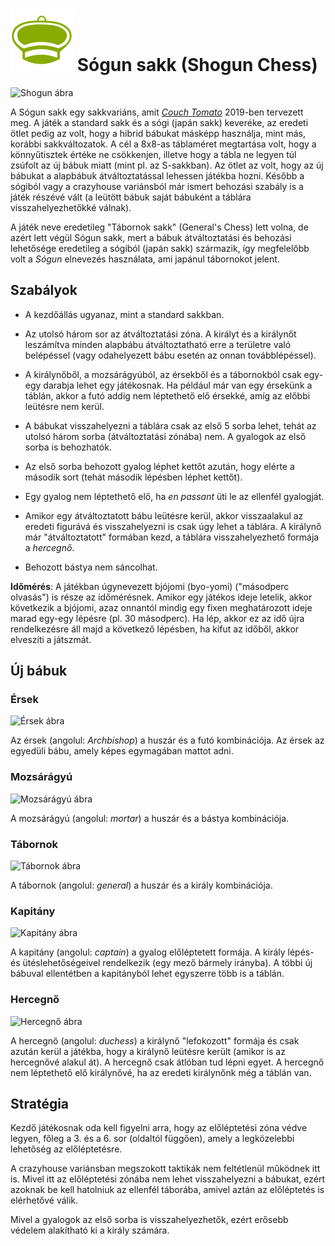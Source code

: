 # ![Shogun ikon](https://github.com/gbtami/pychess-variants/blob/master/static/icons/shogun.svg) Sógun sakk (Shogun Chess)

![Shogun ábra](https://github.com/gbtami/pychess-variants/blob/master/static/images/CVariantsGuide/ShogunPromotions_HU.png)

A Sógun sakk egy sakkvariáns, amit [*Couch Tomato*](https://github.com/CouchTomato87) 2019-ben tervezett meg. A játék a standard sakk és a sógi (japán sakk) keveréke, az eredeti ötlet pedig az volt, hogy a hibrid bábukat másképp használja, mint más, korábbi sakkváltozatok. A cél a 8x8-as táblaméret megtartása volt, hogy a könnyűtisztek értéke ne csökkenjen, illetve hogy a tábla ne legyen túl zsúfolt az új bábuk miatt (mint pl. az S-sakkban). Az ötlet az volt, hogy az új bábukat a  alapbábuk átváltoztatással lehessen játékba hozni. Később a sógiból vagy a crazyhouse variánsból már ismert behozási szabály is a játék részévé vált (a leütött bábuk saját bábuként a táblára visszahelyezhetőkké válnak).

A játék neve eredetileg "Tábornok sakk" (General's Chess) lett volna, de azért lett végül Sógun sakk, mert a bábuk átváltoztatási és behozási lehetősége eredetileg a sógiból (japán sakk) származik, így megfelelőbb volt a *Sógun* elnevezés használata, ami japánul tábornokot jelent.

## Szabályok

* A kezdőállás ugyanaz, mint a standard sakkban.

* Az utolsó három sor az átváltoztatási zóna. A királyt és a királynőt leszámítva minden alapbábu átváltoztatható erre a területre való belépéssel (vagy odahelyezett bábu esetén az onnan továbblépéssel).

* A királynőből, a mozsárágyúból, az érsekből és a tábornokból csak egy-egy darabja lehet egy játékosnak. Ha például már van egy érsekünk a táblán, akkor a futó addig nem léptethető elő érsekké, amíg az előbbi leütésre nem kerül.

* A bábukat visszahelyezni a táblára csak az első 5 sorba lehet, tehát az utolsó három sorba (átváltoztatási zónába) nem. A gyalogok az első sorba is behozhatók.

* Az első sorba behozott gyalog léphet kettőt azután, hogy elérte a második sort (tehát második lépésben léphet kettőt).

* Egy gyalog nem léptethető elő, ha *en passant* üti le az ellenfél gyalogját.

* Amikor egy átváltoztatott bábu leütésre kerül, akkor visszaalakul az eredeti figurává és visszahelyezni is csak úgy lehet a táblára. A királynő már "átváltoztatott" formában kezd, a táblára visszahelyezhető formája a *hercegnő*.

* Behozott bástya nem sáncolhat.


**Időmérés**: A játékban úgynevezett bjójomi (byo-yomi) ("másodperc olvasás") is része az időmérésnek. Amikor egy játékos ideje letelik, akkor következik a bjójomi, azaz onnantól mindig egy fixen meghatározott ideje marad egy-egy lépésre (pl. 30 másodperc). Ha lép, akkor ez az idő újra rendelkezésre áll majd a következő lépésben, ha kifut az időből, akkor elveszíti a játszmát.

## Új bábuk

### Érsek

![Érsek ábra](https://github.com/gbtami/pychess-variants/blob/master/static/images/CVariantsGuide/ArchbishopShogun.png)

Az érsek (angolul: *Archbishop*) a huszár és a futó kombinációja. Az érsek az egyedüli bábu, amely képes egymagában mattot adni.

### Mozsárágyú

![Mozsárágyú ábra](https://github.com/gbtami/pychess-variants/blob/master/static/images/CVariantsGuide/Mortar.png)

A mozsárágyú (angolul: *mortar*) a huszár és a bástya kombinációja.

### Tábornok

![Tábornok ábra](https://github.com/gbtami/pychess-variants/blob/master/static/images/CVariantsGuide/General.png)

A tábornok (angolul: *general*) a huszár és a király kombinációja.

### Kapitány

![Kapitány ábra](https://github.com/gbtami/pychess-variants/blob/master/static/images/CVariantsGuide/Captain.png)

A kapitány (angolul: *captain*) a gyalog előléptetett formája. A király lépés- és ütéslehetőségeivel rendelkezik (egy mező bármely irányba). A többi új bábuval ellentétben a kapitányból lehet egyszerre több is a táblán.

### Hercegnő

![Hercegnő ábra](https://github.com/gbtami/pychess-variants/blob/master/static/images/CVariantsGuide/Duchess.png)

A hercegnő (angolul: *duchess*) a királynő "lefokozott" formája és csak azután kerül a játékba, hogy a királynő leütésre került (amikor is az hercegnővé alakul át). A hercegnő csak átlóban tud lépni egyet. A hercegnő nem léptethető elő királynővé, ha az eredeti királynőnk még a táblán van.

## Stratégia

Kezdő játékosnak oda kell figyelni arra, hogy az előléptetési zóna védve legyen, főleg a 3. és a 6. sor (oldaltól függően), amely a legközelebbi lehetőség az előléptetésre.

A crazyhouse variánsban megszokott taktikák nem feltétlenül működnek itt is. Mivel itt az előléptetési zónába nem lehet visszahelyezni a bábukat, ezért azoknak be kell hatolniuk az ellenfél táborába, amivel aztán az előléptetés is elérhetővé válik.

Mivel a gyalogok az első sorba is visszahelyezhetők, ezért erősebb védelem alakítható ki a király számára.
